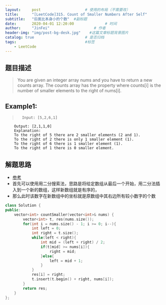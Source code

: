 ```yaml
---
layout:     post                    # 使用的布局（不需要改） 
title:      "[LeetCode]315. Count of Smaller Numbers After Self"               # 标题  
subtitle:   "后面比本身小的个数"  #副标题 
date:       2020-04-01 12:20:00              # 时间 
author:     "JinFei"                    # 作者 
header-img: "img/post-bg-desk.jpg"    #这篇文章标题背景图片 
catalog: true                       # 是否归档 
tags:                               #标签     
    - LeetCode
---
```


## 题目描述
>   You are given an integer array nums and you have to return a new counts array. The counts array has the property where counts[i] is the number of smaller elements to the right of nums[i].

## Example1:
 
>       Input: [5,2,6,1]
        Output: [2,1,1,0] 
        Explanation:
        To the right of 5 there are 2 smaller elements (2 and 1).
        To the right of 2 there is only 1 smaller element (1).
        To the right of 6 there is 1 smaller element (1).
        To the right of 1 there is 0 smaller element.


## 解题思路
- [参考](https://www.cnblogs.com/grandyang/p/5078490.html)
- 首先可以使用用二分搜索法，思路是将给定数组从最后一个开始，用二分法插入到一个新的数组，这样新数组就是有序的，
- 那么此时该数字在新数组中的坐标就是原数组中其右边所有较小数字的个数


    
```C++
class Solution {
public:
    vector<int> countSmaller(vector<int>& nums) {
        vector<int> t, res(nums.size());
        for(int i = nums.size() - 1; i >= 0; i--){
            int left = 0;
            int right = t.size();
            while(left < right){
                int mid = (left + right) / 2;
                if(t[mid] >= nums[i]){
                    right = mid;
                }else{
                    left = mid + 1;
                }
            }
            res[i] = right;
            t.insert(t.begin() + right, nums[i]);
        }
        return res;
    }
};
```
